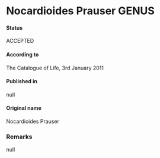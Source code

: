# Nocardioides Prauser GENUS

#### Status
ACCEPTED

#### According to
The Catalogue of Life, 3rd January 2011

#### Published in
null

#### Original name
Nocardioides Prauser

### Remarks
null